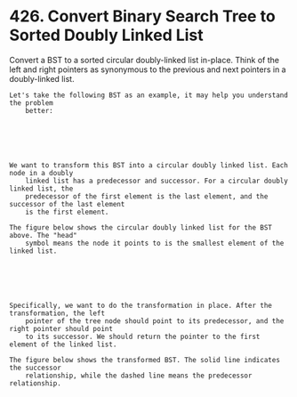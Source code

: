 # 426. Convert Binary Search Tree to Sorted Doubly Linked List

Convert a BST to a sorted circular doubly-linked list in-place. Think of the left and right
        pointers as synonymous to the previous and next pointers in a doubly-linked list.

    Let's take the following BST as an example, it may help you understand the problem
        better:
     

    
        
     

    We want to transform this BST into a circular doubly linked list. Each node in a doubly
        linked list has a predecessor and successor. For a circular doubly linked list, the
        predecessor of the first element is the last element, and the successor of the last element
        is the first element.

    The figure below shows the circular doubly linked list for the BST above. The "head"
        symbol means the node it points to is the smallest element of the linked list.
     

    
        
     

    Specifically, we want to do the transformation in place. After the transformation, the left
        pointer of the tree node should point to its predecessor, and the right pointer should point
        to its successor. We should return the pointer to the first element of the linked list.

    The figure below shows the transformed BST. The solid line indicates the successor
        relationship, while the dashed line means the predecessor relationship.